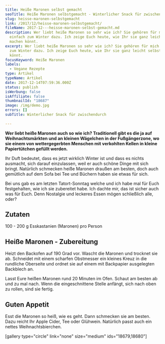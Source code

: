 ```yaml
---
title: Heiße Maronen selbst gemacht
seoTitle: Heiße Maronen selbstgemacht - Winterlicher Snack für zwischendurch
slug: heisse-maronen-selbstgemacht
link: /2017/12/heisse-maronen-selbstgemacht/
fileName: 2017-12---heisse-maronen-selbst-gemacht.md
description: Wer liebt heiße Maronen so sehr wie ich? Sie gehören für mich
  einfach zum Winter dazu. Ich zeige Euch heute, wie Ihr sie ganz leicht selbst
  machen könnt.
excerpt: Wer liebt heiße Maronen so sehr wie ich? Sie gehören für mich einfach
  zum Winter dazu. Ich zeige Euch heute, wie Ihr sie ganz leicht selbst machen
  könnt.
focusKeyword: Heiße Maronen
labels:
  - Vegane Rezepte
type: Artikel
typeName: Artikel
date: 2017-12-14T07:59:36.000Z
status: publish
isWerbung: false
isAffiliate: false
thumbnailId: "18687"
image: /img/demo.jpg
errors: []
subTitle: Winterlicher Snack für zwischendurch
  
---
```


**Wer liebt heiße Maronen auch so wie ich? Traditionell gibt es die ja auf
Weihnachtsmärkten und an kleinen Wägelchen in der Fußgängerzone, wo sie einem
von wettergegerbten Menschen mit verkohlten Kellen in kleine Papiertütchen
gefüllt werden.**

Ihr Duft bedeutet, dass es jetzt wirklich Winter ist und dass es nichts
ausmacht, sich darauf einzulassen, weil er auch schöne Dinge mit sich bringt.
Natürlich schmecken heiße Maronen draußen am besten, doch auch gemütlich auf dem
Sofa bei Tee und Büchern haben sie etwas für sich.

Bei uns gab es am letzten Tatort-Sonntag welche und ich habe mal für Euch
festgehalten, wie ich sie zubereitet habe. Ich dachte mir, das ist sicher auch
was für Euch. Denn Nostalgie und leckeres Essen mögen schließlich alle, oder?

## Zutaten

100 - 200 g Esskastanien (Maronen) pro Person

## Heiße Maronen - Zubereitung

Heizt den Backofen auf 190 Grad vor. Wascht die Maronen und trocknet sie ab.
Schneidet mit einem scharfen Obstmesser ein kleines Kreuz in die rundliche
Oberseite und ordnet sie auf einem mit Backpapier ausgelegten Backblech an.

Lasst Eure heißen Maronen rund 20 Minuten im Ofen. Schaut am besten ab und zu
mal nach. Wenn die eingeschnittene Stelle anfängt, sich nach oben zu rollen,
sind sie fertig.

## Guten Appetit

Esst die Maronen so heiß, wie es geht. Dann schmecken sie am besten. Dazu reicht
Ihr Apple Cider, Tee oder Glühwein. Natürlich passt auch ein nettes
Weihnachtsbierchen.

[gallery type="circle" link="none" size="medium" ids="18679,18680"]

  